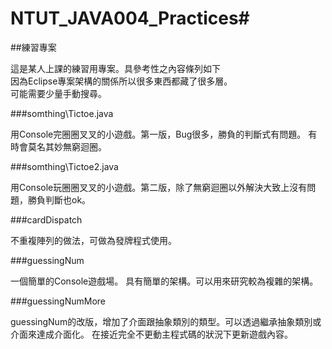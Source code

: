 # NTUT_JAVA004_Practices#

##練習專案  

這是某人上課的練習用專案。具參考性之內容條列如下  
因為Eclipse專案架構的關係所以很多東西都藏了很多層。  
可能需要少量手動搜尋。

###somthing\Tictoe.java  

用Console完圈圈叉叉的小遊戲。第一版，Bug很多，勝負的判斷式有問題。
有時會莫名其妙無窮迴圈。

###somthing\Tictoe2.java   

用Console玩圈圈叉叉的小遊戲。第二版，除了無窮迴圈以外解決大致上沒有問題，勝負判斷也ok。

###cardDispatch   

不重複陣列的做法，可做為發牌程式使用。

###guessingNum

一個簡單的Console遊戲場。
具有簡單的架構。可以用來研究較為複雜的架構。

###guessingNumMore

guessingNum的改版，增加了介面跟抽象類別的類型。可以透過繼承抽象類別或介面來達成介面化。
在接近完全不更動主程式碼的狀況下更新遊戲內容。


